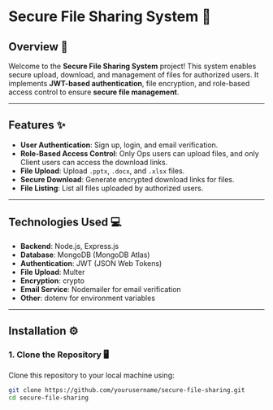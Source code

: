 # **Secure File Sharing System** 🚀

## **Overview** 🧐
Welcome to the **Secure File Sharing System** project! This system enables secure upload, download, and management of files for authorized users. It implements **JWT-based authentication**, file encryption, and role-based access control to ensure **secure file management**.

---

## **Features** ✨
- **User Authentication**: Sign up, login, and email verification.
- **Role-Based Access Control**: Only Ops users can upload files, and only Client users can access the download links.
- **File Upload**: Upload `.pptx`, `.docx`, and `.xlsx` files.
- **Secure Download**: Generate encrypted download links for files.
- **File Listing**: List all files uploaded by authorized users.

---

## **Technologies Used** 💻
- **Backend**: Node.js, Express.js
- **Database**: MongoDB (MongoDB Atlas)
- **Authentication**: JWT (JSON Web Tokens)
- **File Upload**: Multer
- **Encryption**: crypto
- **Email Service**: Nodemailer for email verification
- **Other**: dotenv for environment variables

---

## **Installation** ⚙️

### 1. **Clone the Repository** 🖥️
Clone this repository to your local machine using:
```bash
git clone https://github.com/yourusername/secure-file-sharing.git
cd secure-file-sharing
